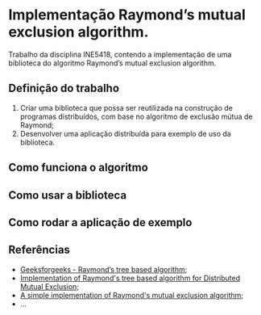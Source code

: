 # Implementação Raymond’s mutual exclusion algorithm.

Trabalho da disciplina INE5418, contendo a implementação de uma biblioteca do algoritmo Raymond’s mutual exclusion algorithm.

## Definição do trabalho

1. Criar uma biblioteca que possa ser reutilizada na construção de programas distribuídos, com base no algoritmo de exclusão mútua de Raymond;
2. Desenvolver uma aplicação distribuída para exemplo de uso da biblioteca.

## Como funciona o algoritmo


## Como usar a biblioteca


## Como rodar a aplicação de exemplo


## Referências

+ [Geeksforgeeks - Raymond’s tree based algorithm](https://www.geeksforgeeks.org/raymonds-tree-based-algorithm/);
+ [Implementation of Raymond's tree based algorithm for Distributed Mutual Exclusion](https://github.com/16priyesh/DME-algorithm);
+ [A simple implementation of Raymond's mutual exclusion algorithm](https://github.com/marcdelacruz/Raymond-s-Algorithm);
+ ...
